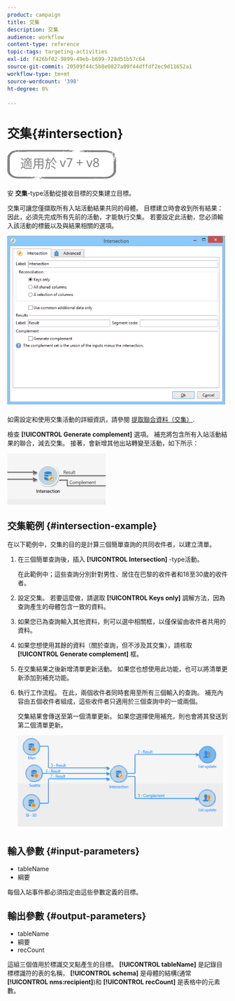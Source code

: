 ```yaml
---
product: campaign
title: 交集
description: 交集
audience: workflow
content-type: reference
topic-tags: targeting-activities
exl-id: f426bf02-9899-49eb-b699-728d51b57c64
source-git-commit: 20509f44c5b8e0827a09f44dffdf2ec9d11652a1
workflow-type: tm+mt
source-wordcount: '398'
ht-degree: 0%

---
```


# 交集{#intersection}

![](../../assets/common.svg)

安 **交集**-type活動從接收目標的交集建立目標。

交集可讓您僅擷取所有入站活動結果共同的母體。 目標建立時會收到所有結果：因此，必須先完成所有先前的活動，才能執行交集。 若要設定此活動，您必須輸入該活動的標籤以及與結果相關的選項。

![](assets/s_user_segmentation_inter.png)

如需設定和使用交集活動的詳細資訊，請參閱 [提取聯合資料（交集）](targeting-data.md#extracting-joint-data--intersection-).

檢查 **[!UICONTROL Generate complement]** 選項。 補充將包含所有入站活動結果的聯合，減去交集。 接著，會新增其他出站轉變至活動，如下所示：

![](assets/s_user_segmentation_inter_compl.png)

## 交集範例 {#intersection-example}

在以下範例中，交集的目的是計算三個簡單查詢的共同收件者，以建立清單。

1. 在三個簡單查詢後，插入 **[!UICONTROL Intersection]** -type活動。

   在此範例中；這些查詢分別針對男性、居住在巴黎的收件者和18至30歲的收件者。

1. 設定交集。 若要這麼做，請選取 **[!UICONTROL Keys only]** 調解方法，因為查詢產生的母體包含一致的資料。
1. 如果您已為查詢輸入其他資料，則可以選中相關框，以僅保留由收件者共用的資料。
1. 如果您想使用其餘的資料（關於查詢，但不涉及其交集），請核取 **[!UICONTROL Generate complement]** 框。
1. 在交集結果之後新增清單更新活動。 如果您也想使用此功能，也可以將清單更新添加到補充功能。
1. 執行工作流程。 在此，兩個收件者同時套用至所有三個輸入的查詢。 補充內容由五個收件者組成，這些收件者只適用於三個查詢中的一或兩個。

   交集結果會傳送至第一個清單更新。 如果您選擇使用補充，則也會將其發送到第二個清單更新。

   ![](assets/intersection_example.png)

## 輸入參數 {#input-parameters}

* tableName
* 綱要

每個入站事件都必須指定由這些參數定義的目標。

## 輸出參數 {#output-parameters}

* tableName
* 綱要
* recCount

這組三個值用於標識交叉點產生的目標。 **[!UICONTROL tableName]** 是記錄目標標識符的表的名稱， **[!UICONTROL schema]** 是母體的結構(通常 **[!UICONTROL nms:recipient]**)和 **[!UICONTROL recCount]** 是表格中的元素數。
